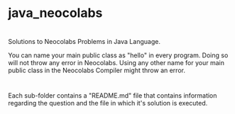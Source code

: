 # java_neocolabs
#
Solutions to Neocolabs Problems in Java Language.

You can name your main public class as "hello" in every program. Doing so will not throw any error in Neocolabs. Using any other name for your main public class in the Neocolabs Compiler might throw an error.
#
Each sub-folder contains a "README.md" file that contains information regarding the question and the file in which it's solution is executed.
#